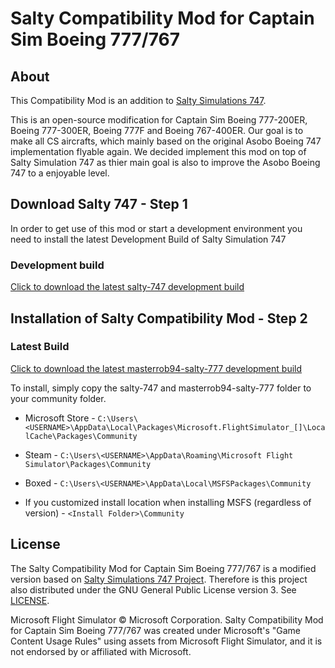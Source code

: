 # Salty Compatibility Mod for Captain Sim Boeing 777/767
## About
This Compatibility Mod is an addition to [Salty Simulations 747](https://github.com/saltysimulations/salty-747). 

This is an open-source modification for Captain Sim Boeing 777-200ER, Boeing 777-300ER, Boeing 777F and Boeing 767-400ER. Our goal is to make all CS aircrafts, which mainly based on the original Asobo Boeing 747 implementation flyable again. We decided implement this mod on top of Salty Simulation 747 as thier main goal is also to improve the Asobo Boeing 747 to a enjoyable level.

## Download Salty 747 - Step 1
In order to get use of this mod or start a development environment you need to install the latest Development Build of Salty Simulation 747

### Development build
[Click to download the latest salty-747 development build](https://github.com/saltysimulations/salty-747/releases/download/vdev/salty-747-dev.zip)

## Installation of Salty Compatibility Mod - Step 2

### Latest Build

[Click to download the latest masterrob94-salty-777 development build](https://github.com/RobSimulation/robsim-salty-777/releases/download/master/masterrob94-salty-777.zip)

To install, simply copy the salty-747 and masterrob94-salty-777 folder to your community folder. 

* Microsoft Store - `C:\Users\<USERNAME>\AppData\Local\Packages\Microsoft.FlightSimulator_[]\LocalCache\Packages\Community`

* Steam - `C:\Users\<USERNAME>\AppData\Roaming\Microsoft Flight Simulator\Packages\Community`

* Boxed - `C:\Users\<USERNAME>\AppData\Local\MSFSPackages\Community`

* If you customized install location when installing MSFS (regardless of version) - `<Install Folder>\Community`

## License

The Salty Compatibility Mod for Captain Sim Boeing 777/767 is a modified version based on [Salty Simulations 747 Project](https://github.com/saltysimulations/salty-747). Therefore is this project also distributed under the GNU General Public License version 3. See [LICENSE](https://github.com/masterrob94/masterrob94-salty-777/blob/master/LICENSE).

Microsoft Flight Simulator © Microsoft Corporation. Salty Compatibility Mod for Captain Sim Boeing 777/767 was created under Microsoft's "Game Content Usage Rules" using assets from Microsoft Flight Simulator, and it is not endorsed by or affiliated with Microsoft.